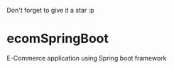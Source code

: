 Don't forget to give it a star :p
# ecomSpringBoot
E-Commerce application using Spring boot framework

